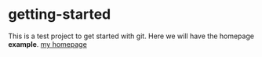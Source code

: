 # getting-started
This is a test project to get started with git.
Here we will have the homepage **example**.
[my homepage](http://www.victoriamg.it)
